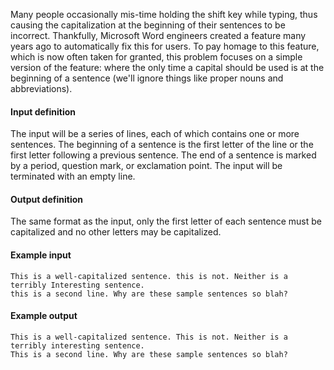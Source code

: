 Many people occasionally mis-time holding the shift key while typing, thus causing the capitalization at the beginning of their sentences to be incorrect. Thankfully, Microsoft Word engineers created a feature many years ago to automatically fix this for users. To pay homage to this feature, which is now often taken for granted, this problem focuses on a simple version of the feature: where the only time a capital should be used is at the beginning of a sentence (we'll ignore things like proper nouns and abbreviations).

#### Input definition

The input will be a series of lines, each of which contains one or more sentences. The beginning of a sentence is the first letter of the line or the first letter following a previous sentence. The end of a sentence is marked by a period, question mark, or exclamation point. The input will be terminated with an empty line.

#### Output definition

The same format as the input, only the first letter of each sentence must be capitalized and no other letters may be capitalized.

#### Example input

```
This is a well-capitalized sentence. this is not. Neither is a terribly Interesting sentence.
this is a second line. Why are these sample sentences so blah?
```
#### Example output

```
This is a well-capitalized sentence. This is not. Neither is a terribly interesting sentence.
This is a second line. Why are these sample sentences so blah?
```